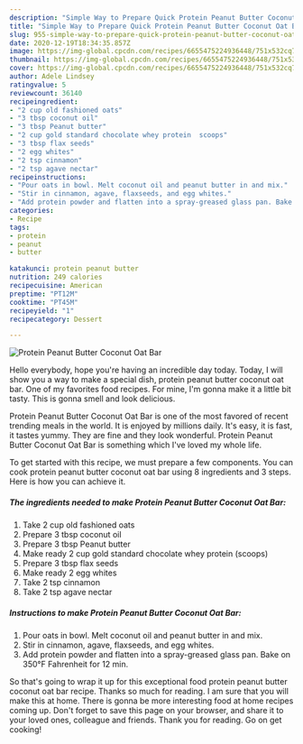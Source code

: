 ```yaml
---
description: "Simple Way to Prepare Quick Protein Peanut Butter Coconut Oat Bar"
title: "Simple Way to Prepare Quick Protein Peanut Butter Coconut Oat Bar"
slug: 955-simple-way-to-prepare-quick-protein-peanut-butter-coconut-oat-bar
date: 2020-12-19T18:34:35.857Z
image: https://img-global.cpcdn.com/recipes/6655475224936448/751x532cq70/protein-peanut-butter-coconut-oat-bar-recipe-main-photo.jpg
thumbnail: https://img-global.cpcdn.com/recipes/6655475224936448/751x532cq70/protein-peanut-butter-coconut-oat-bar-recipe-main-photo.jpg
cover: https://img-global.cpcdn.com/recipes/6655475224936448/751x532cq70/protein-peanut-butter-coconut-oat-bar-recipe-main-photo.jpg
author: Adele Lindsey
ratingvalue: 5
reviewcount: 36140
recipeingredient:
- "2 cup old fashioned oats"
- "3 tbsp coconut oil"
- "3 tbsp Peanut butter"
- "2 cup gold standard chocolate whey protein  scoops"
- "3 tbsp flax seeds"
- "2 egg whites"
- "2 tsp cinnamon"
- "2 tsp agave nectar"
recipeinstructions:
- "Pour oats in bowl. Melt coconut oil and peanut butter in and mix."
- "Stir in cinnamon, agave, flaxseeds, and egg whites."
- "Add protein powder and flatten into a spray-greased glass pan. Bake on 350°F Fahrenheit for 12 min."
categories:
- Recipe
tags:
- protein
- peanut
- butter

katakunci: protein peanut butter 
nutrition: 249 calories
recipecuisine: American
preptime: "PT12M"
cooktime: "PT45M"
recipeyield: "1"
recipecategory: Dessert

---
```



![Protein Peanut Butter Coconut Oat Bar](https://img-global.cpcdn.com/recipes/6655475224936448/751x532cq70/protein-peanut-butter-coconut-oat-bar-recipe-main-photo.jpg)

Hello everybody, hope you're having an incredible day today. Today, I will show you a way to make a special dish, protein peanut butter coconut oat bar. One of my favorites food recipes. For mine, I'm gonna make it a little bit tasty. This is gonna smell and look delicious.

Protein Peanut Butter Coconut Oat Bar is one of the most favored of recent trending meals in the world. It is enjoyed by millions daily. It's easy, it is fast, it tastes yummy. They are fine and they look wonderful. Protein Peanut Butter Coconut Oat Bar is something which I've loved my whole life.




To get started with this recipe, we must prepare a few components. You can cook protein peanut butter coconut oat bar using 8 ingredients and 3 steps. Here is how you can achieve it.

<!--inarticleads1-->

##### The ingredients needed to make Protein Peanut Butter Coconut Oat Bar:

1. Take 2 cup old fashioned oats
1. Prepare 3 tbsp coconut oil
1. Prepare 3 tbsp Peanut butter
1. Make ready 2 cup gold standard chocolate whey protein  (scoops)
1. Prepare 3 tbsp flax seeds
1. Make ready 2 egg whites
1. Take 2 tsp cinnamon
1. Take 2 tsp agave nectar




<!--inarticleads2-->

##### Instructions to make Protein Peanut Butter Coconut Oat Bar:

1. Pour oats in bowl. Melt coconut oil and peanut butter in and mix.
1. Stir in cinnamon, agave, flaxseeds, and egg whites.
1. Add protein powder and flatten into a spray-greased glass pan. Bake on 350°F Fahrenheit for 12 min.




So that's going to wrap it up for this exceptional food protein peanut butter coconut oat bar recipe. Thanks so much for reading. I am sure that you will make this at home. There is gonna be more interesting food at home recipes coming up. Don't forget to save this page on your browser, and share it to your loved ones, colleague and friends. Thank you for reading. Go on get cooking!

